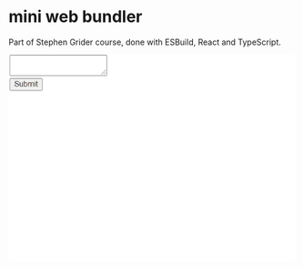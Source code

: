 # mini web bundler

Part of Stephen Grider course, done with ESBuild, React and TypeScript.

![example](example.gif)